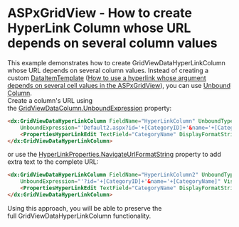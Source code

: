 # ASPxGridView - How to create HyperLink Column whose URL depends on several column values


This example demonstrates how to create GridViewDataHyperLinkColumn whose URL depends on several column values. Instead of creating a custom <a href="https://documentation.devexpress.com/#AspNet/DevExpressWebGridViewDataColumn_DataItemTemplatetopic">DataItemTemplate</a> (<a href="https://www.devexpress.com/Support/Center/p/E993">How to use a hyperlink whose argument depends on several cell values in the ASPxGridView</a>), you can use <a href="https://documentation.devexpress.com/#AspNet/CustomDocument16859">Unbound Column</a>.  <br>Create a column's URL using the <a href="https://documentation.devexpress.com/#AspNet/DevExpressWebGridViewDataColumn_UnboundExpressiontopic">GridViewDataColumn.UnboundExpression</a> property:<br>


```aspx
<dx:GridViewDataHyperLinkColumn FieldName="HyperLinkColumn" UnboundType="String"
    UnboundExpression="'Default2.aspx?id='+[CategoryID]+'&name='+[CategoryName]" VisibleIndex="4">
    <PropertiesHyperLinkEdit TextField="CategoryName" DisplayFormatString="Open <b>{0}<b/>"></PropertiesHyperLinkEdit>
</dx:GridViewDataHyperLinkColumn>
```


or use the <a href="https://documentation.devexpress.com/#AspNet/DevExpressWebHyperLinkProperties_NavigateUrlFormatStringtopic">HyperLinkProperties.NavigateUrlFormatString</a> property to add extra text to the complete URL:<br>


```aspx
<dx:GridViewDataHyperLinkColumn FieldName="HyperLinkColumn2" UnboundType="String"
    UnboundExpression="'?id='+[CategoryID]+'&name='+[CategoryName]" VisibleIndex="4">
    <PropertiesHyperLinkEdit TextField="CategoryName" DisplayFormatString="Open <b>{0}<b/>" NavigateUrlFormatString="Default2.aspx{0}"></PropertiesHyperLinkEdit>
</dx:GridViewDataHyperLinkColumn>
```


<p>Using this approach, you will be able to preserve the full GridViewDataHyperLinkColumn functionality. </p>

<br/>


